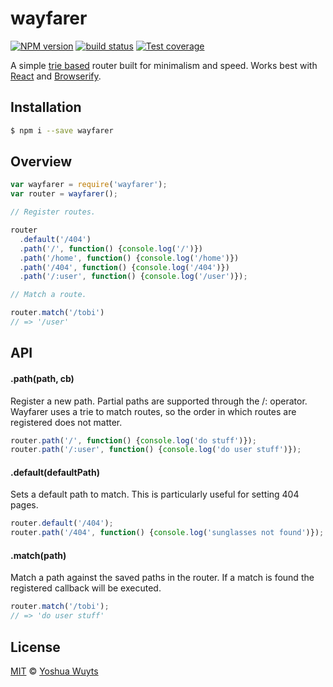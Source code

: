 # wayfarer
[![NPM version][npm-image]][npm-url] [![build status][travis-image]][travis-url] [![Test coverage][coveralls-image]][coveralls-url]

A simple [trie based](https://github.com/jonathanong/routington/)
router built for minimalism and speed. Works best with
[React](facebook.github.io/react) and [Browserify](github.com/substack/browserify).

## Installation
```bash
$ npm i --save wayfarer
```

## Overview
```js
var wayfarer = require('wayfarer');
var router = wayfarer();

// Register routes.

router
  .default('/404')
  .path('/', function() {console.log('/')})
  .path('/home', function() {console.log('/home')})
  .path('/404', function() {console.log('/404')})
  .path('/:user', function() {console.log('/user')});

// Match a route.

router.match('/tobi')
// => '/user'
```

## API
#### .path(path, cb)
Register a new path. Partial paths are supported through the /: operator.
Wayfarer uses a trie to match routes, so the order in which routes are
registered does not matter.
```js
router.path('/', function() {console.log('do stuff')});
router.path('/:user', function() {console.log('do user stuff')});
```

#### .default(defaultPath)
Sets a default path to match. This is particularly
useful for setting 404 pages.
```js
router.default('/404');
router.path('/404', function() {console.log('sunglasses not found')});
```

#### .match(path)
Match a path against the saved paths in the router. If a match is
found the registered callback will be executed.
```js
router.match('/tobi');
// => 'do user stuff'
```

## License
[MIT](https://tldrlegal.com/license/mit-license) ©
[Yoshua Wuyts](i@yoshuawuyts.com)

[npm-image]: https://img.shields.io/npm/v/wayfarer.svg?style=flat-square
[npm-url]: https://npmjs.org/package/wayfarer
[travis-image]: https://img.shields.io/travis/yoshuawuyts/wayfarer.svg?style=flat-square
[travis-url]: https://travis-ci.org/yoshuawuyts/wayfarer
[coveralls-image]: https://img.shields.io/coveralls/yoshuawuyts/wayfarer.svg?style=flat-square
[coveralls-url]: https://coveralls.io/r/yoshuawuyts/wayfarer?branch=master

